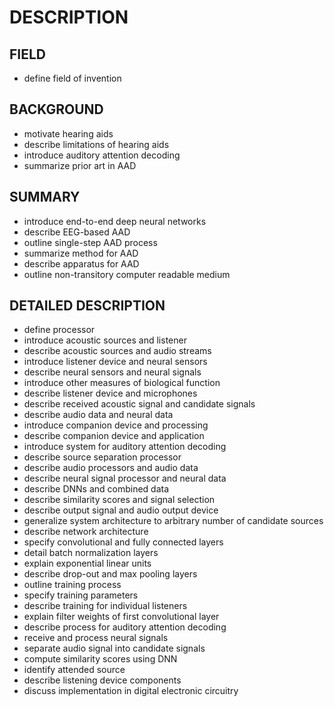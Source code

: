 # DESCRIPTION

## FIELD

- define field of invention

## BACKGROUND

- motivate hearing aids
- describe limitations of hearing aids
- introduce auditory attention decoding
- summarize prior art in AAD

## SUMMARY

- introduce end-to-end deep neural networks
- describe EEG-based AAD
- outline single-step AAD process
- summarize method for AAD
- describe apparatus for AAD
- outline non-transitory computer readable medium

## DETAILED DESCRIPTION

- define processor
- introduce acoustic sources and listener
- describe acoustic sources and audio streams
- introduce listener device and neural sensors
- describe neural sensors and neural signals
- introduce other measures of biological function
- describe listener device and microphones
- describe received acoustic signal and candidate signals
- describe audio data and neural data
- introduce companion device and processing
- describe companion device and application
- introduce system for auditory attention decoding
- describe source separation processor
- describe audio processors and audio data
- describe neural signal processor and neural data
- describe DNNs and combined data
- describe similarity scores and signal selection
- describe output signal and audio output device
- generalize system architecture to arbitrary number of candidate sources
- describe network architecture
- specify convolutional and fully connected layers
- detail batch normalization layers
- explain exponential linear units
- describe drop-out and max pooling layers
- outline training process
- specify training parameters
- describe training for individual listeners
- explain filter weights of first convolutional layer
- describe process for auditory attention decoding
- receive and process neural signals
- separate audio signal into candidate signals
- compute similarity scores using DNN
- identify attended source
- describe listening device components
- discuss implementation in digital electronic circuitry

